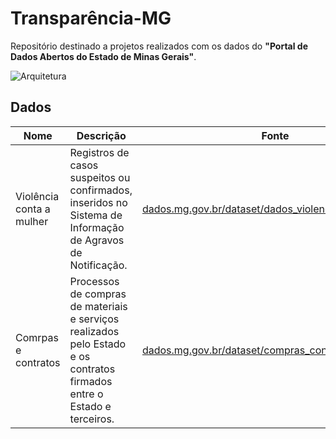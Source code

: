 # Transparência-MG
Repositório destinado a projetos realizados com os dados do **"Portal de Dados Abertos do Estado de Minas Gerais"**.

![Arquitetura](https://github.com/jptudobem42/transparencia-mg/assets/134102252/11c09e7e-9fbc-432e-85cd-18dea64a9e2a)

## Dados

| Nome      | Descrição                         | Fonte                            |
|-----------|-----------------------------------|---------------------------------|
| Violência conta a mulher | Registros de casos suspeitos ou confirmados, inseridos no Sistema de Informação de Agravos de Notificação.     | [dados.mg.gov.br/dataset/dados_violencia_mulheres_ses](<https://dados.mg.gov.br/dataset/dados_violencia_mulheres_ses>)     |
| Comrpas e contratos      | Processos de compras de materiais e serviços realizados pelo Estado e os contratos firmados entre o Estado e terceiros.   | [dados.mg.gov.br/dataset/compras_contratos](<https://dados.mg.gov.br/dataset/compras_contratos>)|
